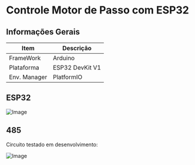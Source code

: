 # Controle Motor de Passo com ESP32

## Informações Gerais

| Item         | Descrição       |
| ------------ | --------------- |
| FrameWork    | Arduino         |
| Plataforma   | ESP32 DevKit V1 |
| Env. Manager | PlatformIO      |

## ESP32

![Image](https://i.imgur.com/qHfmhWf.png)

## 485

Circuito testado em desenvolvimento:

![Image](https://i.imgur.com/5AkJ9Kn.png)